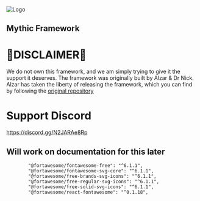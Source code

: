 ![Logo](https://i.imgur.com/uv0El0Z.jpeg)

## Mythic Framework

# 🚧DISCLAIMER🚧
We do not own this framework, and we am simply trying to give it the support it deserves. The framework was originally built by Alzar & Dr Nick. Alzar has taken the liberty of releasing the framework, which you can find by following the [original repository](https://github.com/Alzar/mythic-framework) 

# Support Discord
https://discord.gg/N2JARAe8Rp

## Will work on documentation for this later

```
        "@fortawesome/fontawesome-free": "^6.1.1",
        "@fortawesome/fontawesome-svg-core": "^6.1.1",
        "@fortawesome/free-brands-svg-icons": "^6.1.1",
        "@fortawesome/free-regular-svg-icons": "^6.1.1",
        "@fortawesome/free-solid-svg-icons": "^6.1.1",
        "@fortawesome/react-fontawesome": "^0.1.18",
```